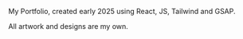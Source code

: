 My Portfolio, created early 2025 using React, JS, Tailwind and GSAP.

All artwork and designs are my own.